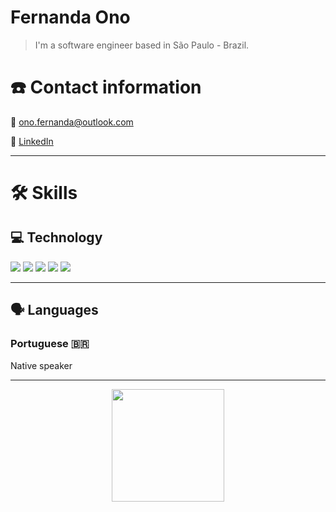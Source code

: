 <!---
nannono/nannono is a ✨ special ✨ repository because its `README.md` (this file) appears on your GitHub profile.
You can click the Preview link to take a look at your changes.
--->
# Fernanda Ono

> I'm a software engineer based in São Paulo - Brazil.
> 

# ☎️ Contact information

📧 ono.fernanda@outlook.com

🔗 [LinkedIn](https://www.linkedin.com/in/fernandaono/)

---

# 🛠 Skills

## 💻 Technology

<img src="https://img.shields.io/badge/JavaScript-323330?style=for-the-badge&logo=javascript&logoColor=F7DF1E"> 
<img src="https://img.shields.io/badge/CSS3-1572B6?style=for-the-badge&logo=css3&logoColor=whit">
<img src="https://img.shields.io/badge/HTML5-E34F26?style=for-the-badge&logo=html5&logoColor=white">
<img src="https://img.shields.io/badge/.NET-5C2D91?style=for-the-badge&logo=.net&logoColor=white">
<img src="https://img.shields.io/badge/C%23-239120?style=for-the-badge&logo=c-sharp&logoColor=white">


---

## 🗣 Languages

### Portuguese 🇧🇷

Native speaker

---

<div align="center">
  <a href="https://github.com/nannono">
  <img height="180em" src="https://github-readme-stats.vercel.app/api?username=nannono&show_icons=true&theme=dracula&include_all_commits=true&count_private=true"/>
</div>
